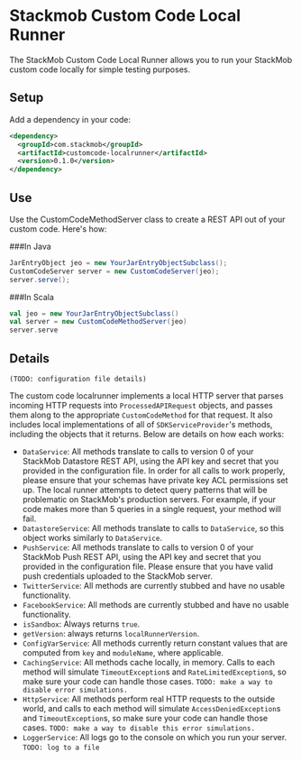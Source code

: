 # Stackmob Custom Code Local Runner

The StackMob Custom Code Local Runner allows you to run your StackMob custom code locally for simple testing purposes.

## Setup

Add a dependency in your code:

```xml
<dependency>
  <groupId>com.stackmob</groupId>
  <artifactId>customcode-localrunner</artifactId>
  <version>0.1.0</version>
</dependency>
```

## Use

Use the CustomCodeMethodServer class to create a REST API out of your custom code. Here's how:

###In Java

```java
JarEntryObject jeo = new YourJarEntryObjectSubclass();
CustomCodeServer server = new CustomCodeServer(jeo);
server.serve();
```


###In Scala

```scala
val jeo = new YourJarEntryObjectSubclass()
val server = new CustomCodeMethodServer(jeo)
server.serve
```


## Details

`(TODO: configuration file details)`

The custom code localrunner implements a local HTTP server that parses incoming HTTP requests into `ProcessedAPIRequest`
objects, and passes them along to the appropriate `CustomCodeMethod` for that request. It also includes local
implementations of all of `SDKServiceProvider`'s methods, including the objects that it returns.
Below are details on how each works:

* `DataService`: All methods translate to calls to version 0 of your StackMob Datastore REST API, using the API key and secret that you
provided in the configuration file. In order for all calls to work properly, please ensure that your schemas have private key
ACL permissions set up. The local runner attempts to detect query patterns that will be problematic on StackMob's production servers.
For example, if your code makes more than 5 queries in a single request, your method will fail.
* `DatastoreService`: All methods translate to calls to `DataService`, so this object works similarly to `DataService`.
* `PushService`: All methods translate to calls to version 0 of your StackMob Push REST API, using the API key and secret that you
provided in the configuration file. Please ensure that you have valid push credentials uploaded to the StackMob server.
* `TwitterService`: All methods are currently stubbed and have no usable functionality.
* `FacebookService`: All methods are currently stubbed and have no usable functionality.
* `isSandbox`: Always returns `true`.
* `getVersion`: always returns `localRunnerVersion`.
* `ConfigVarService`: All methods currently return constant values that are computed from `key` and `moduleName`, where applicable.
* `CachingService`: All methods cache locally, in memory. Calls to each method will simulate `TimeoutException`s and `RateLimitedException`s, so
make sure your code can handle those cases. `TODO: make a way to disable error simulations.`
* `HttpService`: All methods perform real HTTP requests to the outside world, and calls to each method will simulate `AccessDeniedException`s and `TimeoutException`s,
so make sure your code can handle those cases. `TODO: make a way to disable this error simulations.`
* `LoggerService`: All logs go to the console on which you run your server. `TODO: log to a file`
